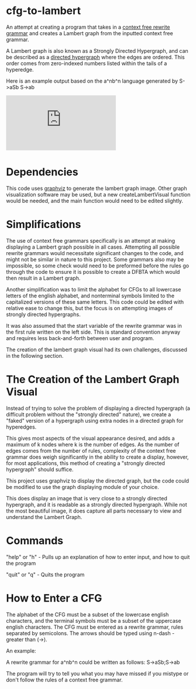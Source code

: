 # cfg-to-lambert

An attempt at creating a program that takes in a [context free rewrite grammar](https://en.wikipedia.org/wiki/Context-free_grammar) and creates a Lambert graph from the inputted context free grammar.

A Lambert graph is also known as a Strongly Directed Hypergraph, and can be described as a [directed hypergraph](https://www.sciencedirect.com/science/article/pii/S0304397516002097) where the edges are ordered. This order comes from zero-indexed numbers listed within the tails of a hyperedge.

Here is an example output based on the a^nb^n language generated by
S->aSb
S->ab

![Image of output from cfg-to-lambert](https://github.com/kegross/cfg-to-lambert/blob/main/aSbLambertGraph.pdf)

# Dependencies

This code uses [graphviz](https://graphviz.org/) to generate the lambert graph image. Other graph visualization software may be used, but a new createLambertVisual function would be needed, and the main function would need to be edited slightly.

# Simplifications

The use of context free grammars specifically is an attempt at making displaying a Lambert graph possible in all cases. Attempting all possible rewrite grammars would necessitate significant changes to the code, and might not be similar in nature to this project. Some grammars also may be impossible, so some check would need to be preformed before the rules go through the code to ensure it is possible to create a DFBTA which would then result in a Lambert graph.

Another simplification was to limit the alphabet for CFGs to all lowercase letters of the english alphabet, and nonterminal symbols limited to the capitalized versions of these same letters. This code could be edited with relative ease to change this, but the focus is on attempting images of strongly directed hypergraphs.

It was also assumed that the start variable of the rewrite grammar was in the first rule written on the left side. This is standard convention anyway and requires less back-and-forth between user and program.

The creation of the lambert graph visual had its own challenges, discussed in the following section.

# The Creation of the Lambert Graph Visual

Instead of trying to solve the problem of displaying a directed hypergraph (a difficult problem without the "strongly directed" nature), we create a "faked" version of a hypergraph using extra nodes in a directed graph for hyperedges. 

This gives most aspects of the visual appearance desired, and adds a maximum of k nodes where k is the number of edges. As the number of edges comes from the number of rules, complexity of the context free grammar does weigh significantly in the ability to create a display, however, for most applications, this method of creating a "strongly directed hypergraph" should suffice.

This project uses graphviz to display the directed graph, but the code could be modified to use the graph displaying module of your choice.

This does display an image that is very close to a strongly directed hypergraph, and it is readable as a strongly directed hypergraph. While not the most beautiful image, it does capture all parts necessary to view and understand the Lambert Graph.

# Commands

"help" or "h" - Pulls up an explanation of how to enter input, and how to quit the program

"quit" or "q" - Quits the program

# How to Enter a CFG

The alphabet of the CFG must be a subset of the lowercase english characters, and the terminal symbols must be a subset of the uppercase english characters.
The CFG must be entered as a rewrite grammar, rules separated by semicolons. The arrows should be typed using n-dash - greater than (->).

An example:

A rewrite grammar for a^nb^n could be written as follows: S->aSb;S->ab

The program will try to tell you what you may have missed if you mistype or don't follow the rules of a context free grammar.
